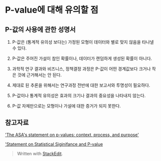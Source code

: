 ﻿# P-value에 대해 유의할 점

##  P-값의 사용에 관한 성명서
1. P-값은 (통계적 유의성 보다는)  가정된 모형이 데이터와 별로 맞지 않음을 타나낼 수 있다.

2. P-값은 주어진 가설이 참인 확률이나, 데이터가 랜덤하게 생성된 확률이 아니다.

3. 과학적 연구 결과와 비즈니스, 정책결정 과정은 P-값이 어떤 경계값보다 크거나 작은 것에 근거해서는 안 된다.

4. 제대로 된 추론을 위해서는 연구과정 전반에 대한 보고서와 투명성이 필요하다.

5. P-값이나 통계적 유의성은 효과의 크기나 결과의 중요성을 나타내지 않는다.

6. P-값 자체만으로는 모형이나 가설에 대한 증거가 되지 못한다.

##  참고자료

['The ASA's statement on p-values: context, process, and purpose'](https://amstat.tandfonline.com/doi/abs/10.1080/00031305.2016.1154108#.WzHGu6czZPY)

['Statement on Statistical Siginifance and P-value](https://www.amstat.org/asa/files/pdfs/P-ValueStatement.pdf)




> Written with [StackEdit](https://stackedit.io/).
